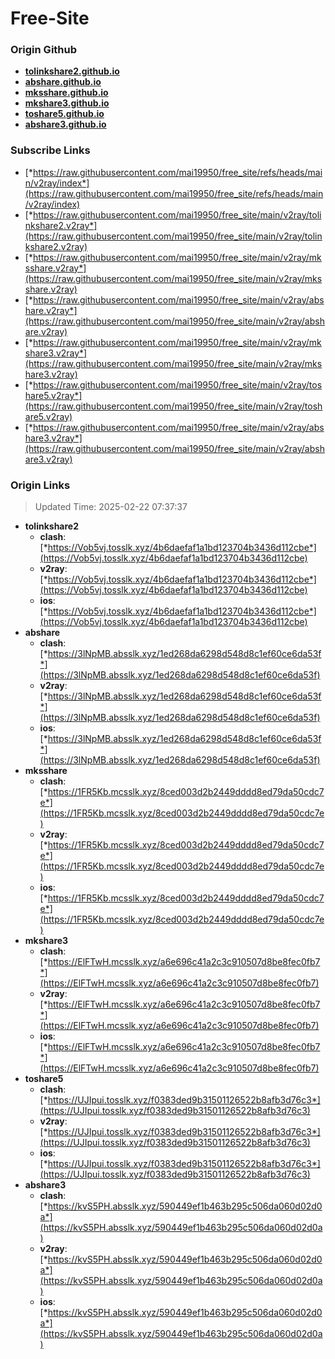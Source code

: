 # Free-Site

### Origin Github

- [**tolinkshare2.github.io**](https://github.com/tolinkshare2/tolinkshare2.github.io)
- [**abshare.github.io**](https://github.com/abshare/abshare.github.io)
- [**mksshare.github.io**](https://github.com/mksshare/mksshare.github.io)
- [**mkshare3.github.io**](https://github.com/mkshare3/mkshare3.github.io)
- [**toshare5.github.io**](https://github.com/toshare5/toshare5.github.io)
- [**abshare3.github.io**](https://github.com/abshare3/abshare3.github.io)

### Subscribe Links

- [*https://raw.githubusercontent.com/mai19950/free_site/refs/heads/main/v2ray/index*](https://raw.githubusercontent.com/mai19950/free_site/refs/heads/main/v2ray/index)
- [*https://raw.githubusercontent.com/mai19950/free_site/main/v2ray/tolinkshare2.v2ray*](https://raw.githubusercontent.com/mai19950/free_site/main/v2ray/tolinkshare2.v2ray)
- [*https://raw.githubusercontent.com/mai19950/free_site/main/v2ray/mksshare.v2ray*](https://raw.githubusercontent.com/mai19950/free_site/main/v2ray/mksshare.v2ray)
- [*https://raw.githubusercontent.com/mai19950/free_site/main/v2ray/abshare.v2ray*](https://raw.githubusercontent.com/mai19950/free_site/main/v2ray/abshare.v2ray)
- [*https://raw.githubusercontent.com/mai19950/free_site/main/v2ray/mkshare3.v2ray*](https://raw.githubusercontent.com/mai19950/free_site/main/v2ray/mkshare3.v2ray)
- [*https://raw.githubusercontent.com/mai19950/free_site/main/v2ray/toshare5.v2ray*](https://raw.githubusercontent.com/mai19950/free_site/main/v2ray/toshare5.v2ray)
- [*https://raw.githubusercontent.com/mai19950/free_site/main/v2ray/abshare3.v2ray*](https://raw.githubusercontent.com/mai19950/free_site/main/v2ray/abshare3.v2ray)

### Origin Links

> Updated Time: 2025-02-22 07:37:37

- **tolinkshare2**
  - **clash**: [*https://Vob5vj.tosslk.xyz/4b6daefaf1a1bd123704b3436d112cbe*](https://Vob5vj.tosslk.xyz/4b6daefaf1a1bd123704b3436d112cbe)
  - **v2ray**: [*https://Vob5vj.tosslk.xyz/4b6daefaf1a1bd123704b3436d112cbe*](https://Vob5vj.tosslk.xyz/4b6daefaf1a1bd123704b3436d112cbe)
  - **ios**: [*https://Vob5vj.tosslk.xyz/4b6daefaf1a1bd123704b3436d112cbe*](https://Vob5vj.tosslk.xyz/4b6daefaf1a1bd123704b3436d112cbe)
- **abshare**
  - **clash**: [*https://3lNpMB.absslk.xyz/1ed268da6298d548d8c1ef60ce6da53f*](https://3lNpMB.absslk.xyz/1ed268da6298d548d8c1ef60ce6da53f)
  - **v2ray**: [*https://3lNpMB.absslk.xyz/1ed268da6298d548d8c1ef60ce6da53f*](https://3lNpMB.absslk.xyz/1ed268da6298d548d8c1ef60ce6da53f)
  - **ios**: [*https://3lNpMB.absslk.xyz/1ed268da6298d548d8c1ef60ce6da53f*](https://3lNpMB.absslk.xyz/1ed268da6298d548d8c1ef60ce6da53f)
- **mksshare**
  - **clash**: [*https://1FR5Kb.mcsslk.xyz/8ced003d2b2449dddd8ed79da50cdc7e*](https://1FR5Kb.mcsslk.xyz/8ced003d2b2449dddd8ed79da50cdc7e)
  - **v2ray**: [*https://1FR5Kb.mcsslk.xyz/8ced003d2b2449dddd8ed79da50cdc7e*](https://1FR5Kb.mcsslk.xyz/8ced003d2b2449dddd8ed79da50cdc7e)
  - **ios**: [*https://1FR5Kb.mcsslk.xyz/8ced003d2b2449dddd8ed79da50cdc7e*](https://1FR5Kb.mcsslk.xyz/8ced003d2b2449dddd8ed79da50cdc7e)
- **mkshare3**
  - **clash**: [*https://ElFTwH.mcsslk.xyz/a6e696c41a2c3c910507d8be8fec0fb7*](https://ElFTwH.mcsslk.xyz/a6e696c41a2c3c910507d8be8fec0fb7)
  - **v2ray**: [*https://ElFTwH.mcsslk.xyz/a6e696c41a2c3c910507d8be8fec0fb7*](https://ElFTwH.mcsslk.xyz/a6e696c41a2c3c910507d8be8fec0fb7)
  - **ios**: [*https://ElFTwH.mcsslk.xyz/a6e696c41a2c3c910507d8be8fec0fb7*](https://ElFTwH.mcsslk.xyz/a6e696c41a2c3c910507d8be8fec0fb7)
- **toshare5**
  - **clash**: [*https://UJIpui.tosslk.xyz/f0383ded9b31501126522b8afb3d76c3*](https://UJIpui.tosslk.xyz/f0383ded9b31501126522b8afb3d76c3)
  - **v2ray**: [*https://UJIpui.tosslk.xyz/f0383ded9b31501126522b8afb3d76c3*](https://UJIpui.tosslk.xyz/f0383ded9b31501126522b8afb3d76c3)
  - **ios**: [*https://UJIpui.tosslk.xyz/f0383ded9b31501126522b8afb3d76c3*](https://UJIpui.tosslk.xyz/f0383ded9b31501126522b8afb3d76c3)
- **abshare3**
  - **clash**: [*https://kvS5PH.absslk.xyz/590449ef1b463b295c506da060d02d0a*](https://kvS5PH.absslk.xyz/590449ef1b463b295c506da060d02d0a)
  - **v2ray**: [*https://kvS5PH.absslk.xyz/590449ef1b463b295c506da060d02d0a*](https://kvS5PH.absslk.xyz/590449ef1b463b295c506da060d02d0a)
  - **ios**: [*https://kvS5PH.absslk.xyz/590449ef1b463b295c506da060d02d0a*](https://kvS5PH.absslk.xyz/590449ef1b463b295c506da060d02d0a)
